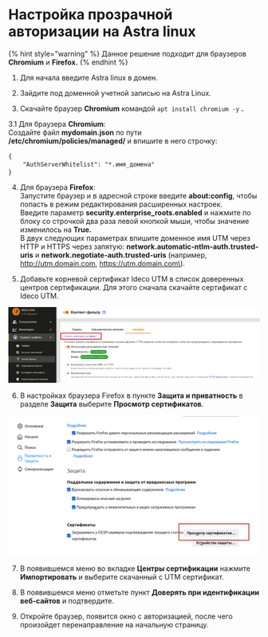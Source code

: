 # Настройка прозрачной авторизации на Astra linux

{% hint style="warning" %}
Данное решение подходит для браузеров **Chromium** и **Firefox.**
{% endhint %}

1. Для начала введите Astra linux  в домен. 

2. Зайдите под доменной учетной записью на Astra Linux.

3. Скачайте браузер **Chromium** командой `apt install chromium -y` **.**

3.1 Для браузера **Chromium**:   
Создайте файл **mydomain.json** по пути **/etc/chromium/policies/managed/** и впишите в него строчку: 

```text
{ 
    "AuthServerWhitelist": "*.имя_домена" 
} 
```

4. Для браузера **Firefox**:   
Запустите браузер и в адресной строке введите **about:config**, чтобы попасть в режим редактирования расширенных настроек.   
Введите параметр **security.enterprise\_roots.enabled** и нажмите по блоку со строчкой два раза левой кнопкой мыши, чтобы значение изменилось на **True.**  
В двух следующих параметрах впишите доменное имя UTM через HTTP и HTTPS через запятую: **network.automatic-ntlm-auth.trusted-uris** и **network.negotiate-auth.trusted-uris** \(например, http://utm.domain.com, https://utm.domain.com\).

5.  Добавьте корневой сертификат Ideco UTM в список доверенных центров сертификации. Для этого сначала скачайте сертификат с Ideco UTM.

![](../../.gitbook/assets/kf-settings-sert%20%282%29%20%282%29%20%282%29%20%282%29%20%282%29%20%282%29%20%282%29.png)

  
6. В настройках браузера Firefox в пункте **Защита и приватность** в разделе **Защита** выберите **Просмотр сертификатов**. 

![](../../.gitbook/assets/firefix-sert.png)

  
7. В появившемся меню во вкладке **Центры сертификации** нажмите **Импортировать** и выберите скачанный с UTM сертификат. 

8. В появившемся меню отметьте пункт **Доверять при идентификации веб-сайтов** и подтвердите.

9. Откройте браузер, появится окно с авторизацией, после чего произойдет перенаправление на начальную страницу.

